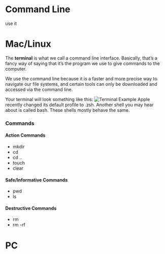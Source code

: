 # Command Line
use it

# Mac/Linux
The **terminal** is what we call a command line interface. Basically, that’s a fancy way of saying that it’s the program we use to give commands to the computer.

We use the command line because it is a faster and more precise way to navigate our file systems, and certain tools can only be downloaded and accessed via the command line.

Your terminal will look something like this:
![Terminal Example](https://user-images.githubusercontent.com/46441816/120841792-2df08300-c529-11eb-951d-d5cfbf8e8c53.png)
Apple recently changed its default profile to .zsh. Another shell you may hear about is called bash. These shells mostly behave the same.

### Commands
#### Action Commands
- mkdir
- cd
- cd ..
- touch
- clear
#### Safe/Informative Commands
- pwd
- ls
#### Destructive Commands
- rm
- rm -rf

# PC

